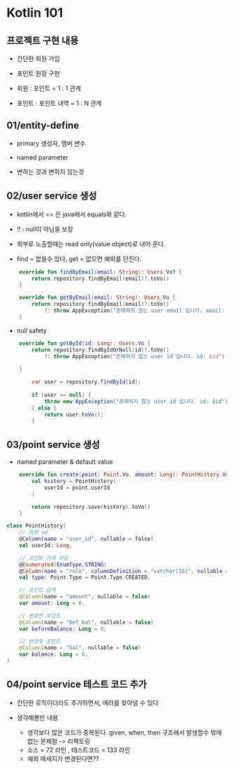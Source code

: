 # Kotlin 101

## 프로젝트 구현 내용

* 간단한 회원 가입

* 포인트 원장 구현

* 회원 : 포인트 = 1 : 1 관계

* 포인트 : 포인트 내역 = 1 : N 관계

## 01/entity-define

* primary 생성자, 멤버 변수

* named parameter

* 변하는 것과 변하지 않는것

## 02/user service 생성

* kotlin에서 == 은 java에서 equals와 같다.

* !! : null이 아님을 보장

* 외부로 노출할때는 read only(value object)로 내어 준다.

* find = 없을수 있다, get = 없으면 예외를 던진다.

```kotlin
    override fun findByEmail(email: String): Users.Vo? {
        return repository.findByEmail(email)?.toVo()
    }

    override fun getByEmail(email: String): Users.Vo {
        return repository.findByEmail(email)?.toVo()
            ?: throw AppException("존재하지 않는 user email 입니다. email: $email")
    }
```

* null safety

```kotlin    
    override fun getById(id: Long): Users.Vo {
        return repository.findByIdOrNull(id)?.toVo()
            ?: throw AppException("존재하지 않는 user id 입니다. id: $id")
        
    }
```

```java
        var user = repository.findById(id);
        
        if (user == null) {
            throw new AppException("존재하지 않는 user id 입니다. id: $id");
        } else {
            return user.toVo();
        }
```


## 03/point service 생성

* named parameter & default value

```kotlin
    override fun create(point: Point.Vo, amount: Long): PointHistory.Vo {
        val history = PointHistory(
            userId = point.userId
        )

        return repository.save(history).toVo()
    }

class PointHistory(
    // 회원 id
    @Column(name = "user_id", nullable = false)
    val userId: Long,

    // 포인트 거래 타입
    @Enumerated(EnumType.STRING)
    @Column(name = "role", columnDefinition = "varchar(16)", nullable = false)
    val type: Point.Type = Point.Type.CREATED,

    // 포인트 금액
    @Column(name = "amount", nullable = false)
    var amount: Long = 0,

    // 변경전 포인트
    @Column(name = "bef_bal", nullable = false)
    var beforeBalance: Long = 0,

    // 변경후 포인트
    @Column(name = "bal", nullable = false)
    var balance: Long = 0,
) 
```

## 04/point service 테스트 코드 추가

* 간단한 로직이더라도 추가하면서, 에러를 찾아낼 수 있다

* 생각해볼만 내용

    - 생각보다 많은 코드가 중복된다. given, when, then 구조에서 발생할수 밖에 없는 문제점 -> 리펙토링
    - 소스 = 72 라인 , 테스트코드 = 133 라인
    - 예외 메세지가 변경된다면??

